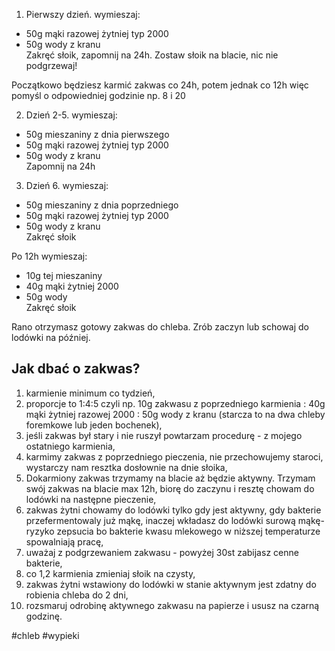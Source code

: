 1. Pierwszy dzień. wymieszaj:
- 50g mąki razowej żytniej typ 2000  
- 50g wody z kranu  
Zakręć słoik, zapomnij na 24h. Zostaw słoik na blacie, nic nie podgrzewaj!  
  
Początkowo będziesz karmić zakwas co 24h, potem jednak co 12h więc pomyśl o odpowiedniej godzinie np. 8 i 20

2. Dzień 2-5. wymieszaj: 
- 50g mieszaniny z dnia pierwszego  
- 50g mąki razowej żytniej typ 2000  
- 50g wody z kranu    
Zapomnij na 24h

3. Dzień 6. wymieszaj:
- 50g mieszaniny z dnia poprzedniego  
- 50g mąki razowej żytniej typ 2000  
- 50g wody z kranu  
Zakręć słoik  
  
Po 12h wymieszaj:
- 10g tej mieszaniny  
- 40g mąki żytniej 2000  
- 50g wody  
Zakręć słoik  
  
Rano otrzymasz gotowy zakwas do chleba.
Zrób zaczyn lub schowaj do lodówki na później.

## Jak dbać o zakwas?
1. karmienie minimum co tydzień,
2. proporcje to 1:4:5 czyli np. 10g zakwasu z poprzedniego karmienia : 40g mąki żytniej razowej 2000 : 50g wody z kranu (starcza to na dwa chleby foremkowe lub jeden bochenek),
3. jeśli zakwas był stary i nie ruszył powtarzam procedurę - z mojego ostatniego karmienia,
4. karmimy zakwas z poprzedniego pieczenia, nie przechowujemy staroci, wystarczy nam resztka dosłownie na dnie słoika,
5. Dokarmiony zakwas trzymamy na blacie aż będzie aktywny. Trzymam swój zakwas na blacie max 12h, biorę do zaczynu i resztę chowam do lodówki na następne pieczenie,
6. zakwas żytni chowamy do lodówki tylko gdy jest aktywny, gdy bakterie przefermentowaly już mąkę, inaczej wkładasz do lodówki surową mąkę- ryzyko zepsucia bo bakterie kwasu mlekowego w niższej temperaturze spowalniają pracę,
7. uważaj z podgrzewaniem zakwasu - powyżej 30st zabijasz cenne bakterie,
8. co 1,2 karmienia zmieniaj słoik na czysty,
9. zakwas żytni wstawiony do lodówki w stanie aktywnym jest zdatny do robienia chleba do 2 dni,
10. rozsmaruj odrobinę aktywnego zakwasu na papierze i ususz na czarną godzinę.


#chleb #wypieki 